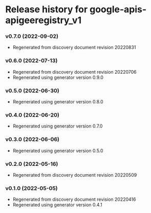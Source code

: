 # Release history for google-apis-apigeeregistry_v1

### v0.7.0 (2022-09-02)

* Regenerated from discovery document revision 20220831

### v0.6.0 (2022-07-13)

* Regenerated from discovery document revision 20220706
* Regenerated using generator version 0.9.0

### v0.5.0 (2022-06-30)

* Regenerated using generator version 0.8.0

### v0.4.0 (2022-06-20)

* Regenerated using generator version 0.7.0

### v0.3.0 (2022-06-06)

* Regenerated using generator version 0.5.0

### v0.2.0 (2022-05-16)

* Regenerated from discovery document revision 20220509

### v0.1.0 (2022-05-05)

* Regenerated from discovery document revision 20220416
* Regenerated using generator version 0.4.1

